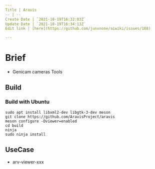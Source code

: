 ```yaml
---
Title | Aravis
-- | --
Create Date | `2021-10-19T16:32:03Z`
Update Date | `2021-10-19T16:34:13Z`
Edit link | [here](https://github.com/junxnone/aiwiki/issues/108)

---
```

# Brief
- Genicam cameras Tools


## Build
### Build with Ubuntu

```
sudo apt install libxml2-dev libgtk-3-dev meson
git clone https://github.com/AravisProject/aravis
meson configure -Dviewer=enabled
cd build
ninja
sudo ninja install
```

## UseCase
- arv-viewer-xxx

